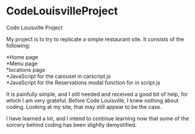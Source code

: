 # CodeLouisvilleProject
Code Louisville Project

My project is to try to replicate a simple restaurant site. It consists of the following:

*Home page <br>
*Menu page <br>
*locations page <br>
*JavaScript for the carousel in carscript.js <br>
*JavaScript for the Reservations modal function for in script.js <br>

It is painfully simple, and I still needed and received a good bit of help, for which I am very grateful. Before Code Louisville, I knew nothing about coding. Looking at my site, that may still appear to be the case.

I have learned a lot, and I intend to continue learning now that some of the sorcery behind coding has been slightly demystified.
